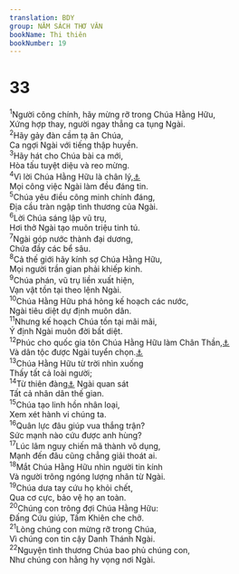 ```yaml
---
translation: BDY
group: NĂM SÁCH THƠ VĂN
bookName: Thi thiên 
bookNumber: 19
---
```


<div class="title"><h1>33</h1></div>
<span class="verse thi_33_1"><sup>1</sup>Người công chính, hãy mừng rỡ trong Chúa Hằng Hữu,<br/>Xứng hợp thay, người ngay thẳng ca tụng Ngài.<br/></span>
<span class="verse thi_33_2"><sup>2</sup>Hãy gảy đàn cầm tạ ân Chúa,<br/>Ca ngợi Ngài với tiếng thập huyền.<br/></span>
<span class="verse thi_33_3"><sup>3</sup>Hãy hát cho Chúa bài ca mới,<br/>Hòa tấu tuyệt diệu và reo mừng.<br/></span>
<span class="verse thi_33_4"><sup>4</sup>Vì lời Chúa Hằng Hữu là chân lý,<a href="#" data-toggle="tooltip" data-placement="bottom" title="Nt đúng">⚓</a><br/>Mọi công việc Ngài làm đều đáng tin.<br/></span>
<span class="verse thi_33_5"><sup>5</sup>Chúa yêu điều công minh chính đáng,<br/>Địa cầu tràn ngập tình thương của Ngài.<br/></span>
<span class="verse thi_33_6"><sup>6</sup>Lời Chúa sáng lập vũ trụ,<br/>Hơi thở Ngài tạo muôn triệu tinh tú.<br/></span>
<span class="verse thi_33_7"><sup>7</sup>Ngài góp nước thành đại dương,<br/>Chứa đầy các bể sâu.<br/></span>
<span class="verse thi_33_8"><sup>8</sup>Cả thế giới hãy kính sợ Chúa Hằng Hữu,<br/>Mọi người trần gian phải khiếp kinh.<br/></span>
<span class="verse thi_33_9"><sup>9</sup>Chúa phán, vũ trụ liền xuất hiện,<br/>Vạn vật tồn tại theo lệnh Ngài.<br/></span>
<span class="verse thi_33_10"><sup>10</sup>Chúa Hằng Hữu phá hỏng kế hoạch các nước,<br/>Ngài tiêu diệt dự định muôn dân.<br/></span>
<span class="verse thi_33_11"><sup>11</sup>Nhưng kế hoạch Chúa tồn tại mãi mãi,<br/>Ý định Ngài muôn đời bất diệt.<br/></span>
<span class="verse thi_33_12"><sup>12</sup>Phúc cho quốc gia tôn Chúa Hằng Hữu làm Chân Thần,<a href="#" data-toggle="tooltip" data-placement="bottom" title="Ctd Thần linh">⚓</a><br/>Và dân tộc được Ngài tuyển chọn.<a href="#" data-toggle="tooltip" data-placement="bottom" title="Nt cơ nghiệp">⚓</a><br/></span>
<span class="verse thi_33_13"><sup>13</sup>Chúa Hằng Hữu từ trời nhìn xuống<br/>Thấy tất cả loài người;<br/></span>
<span class="verse thi_33_14"><sup>14</sup>Từ thiên đàng<a href="#" data-toggle="tooltip" data-placement="bottom" title="Nt chỗ ở của Ngài">⚓</a> Ngài quan sát<br/>Tất cả nhân dân thế gian.<br/></span>
<span class="verse thi_33_15"><sup>15</sup>Chúa tạo linh hồn nhân loại,<br/>Xem xét hành vi chúng ta.<br/></span>
<span class="verse thi_33_16"><sup>16</sup>Quân lực đâu giúp vua thắng trận?<br/>Sức mạnh nào cứu được anh hùng?<br/></span>
<span class="verse thi_33_17"><sup>17</sup>Lúc lâm nguy chiến mã thành vô dụng,<br/>Mạnh đến đâu cũng chẳng giải thoát ai.<br/></span>
<span class="verse thi_33_18"><sup>18</sup>Mắt Chúa Hằng Hữu nhìn người tin kính<br/>Và người trông ngóng lượng nhân từ Ngài.<br/></span>
<span class="verse thi_33_19"><sup>19</sup>Chúa dưa tay cứu họ khỏi chết,<br/>Qua cơ cực, bảo vệ họ an toàn.<br/></span>
<span class="verse thi_33_20"><sup>20</sup>Chúng con trông đợi Chúa Hằng Hữu:<br/>Đấng Cứu giúp, Tấm Khiên che chở.<br/></span>
<span class="verse thi_33_21"><sup>21</sup>Lòng chúng con mừng rỡ trong Chúa,<br/>Vì chúng con tin cậy Danh Thánh Ngài.<br/></span>
<span class="verse thi_33_22"><sup>22</sup>Nguyện tình thương Chúa bao phủ chúng con,<br/>Như chúng con hằng hy vọng nơi Ngài.</span>
